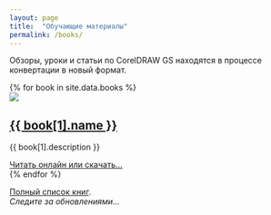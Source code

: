 ```yaml
---
layout: page
title:  "Обучающие материалы"
permalink: /books/
---
```


Обзоры, уроки и статьи по CorelDRAW GS находятся в процессе конвертации в новый формат.

<div class="book-list">
    {% for book in site.data.books %}
    <div class="book  book-{{ book[0] }}">
        <div class="book__cover">
            <img class="book__cover-img" src="/assets/books/{{ book[0] }}.jpg" />
        </div>
        <div class="book__content">
            <h2 class="book__title">
                <a href="{{ book[1].link }}">{{ book[1].name }}</a>
            </h2>
            <p class="book__description">
                {{ book[1].description }}
            </p>
            <a href="{{ book[1].link }}" class="btn  btn__more">
                Читать онлайн или скачать...
            </a>
        </div>
    </div>
    {% endfor %}
</div>

[Полный список книг](https://www.gitbook.com/@cdrpro-macros/).   
_Следите за обновлениями..._
